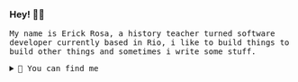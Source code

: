 ### Hey! 👋🥝
<samp>

My name is Erick Rosa, a history teacher turned software developer currently based in Rio, i like to build things to build other things and sometimes i write some stuff.

<details>
  <summary>👏 You can find me</summary>
  <br>
  
 [<img src='https://cdn.jsdelivr.net/npm/simple-icons@3.0.1/icons/linkedin.svg' alt='Linkedin' height='20' style="margin-right: 10px">](https://www.linkedin.com/in/erick-rosa-1465a07a/) [<img src='https://cdn.jsdelivr.net/npm/simple-icons@3.0.1/icons/instagram.svg' alt='Instagram' height='20'>](https://www.instagram.com/erickrozza/)
  <br>  
#### Feel free to contact me and thanks for visiting.
</samp>
 
